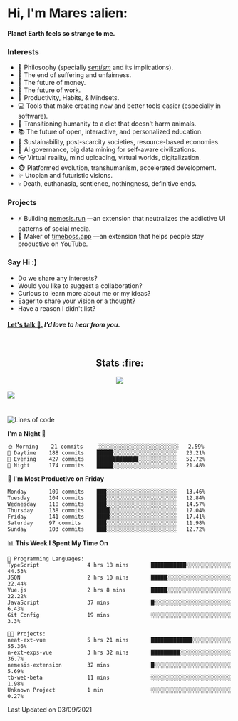 <h1>Hi, I'm Mares :alien:</h1>

#### Planet Earth feels so strange to me.

### **Interests**

- 🌊 Philosophy (specially [_sentism_][sentismmedium] and its implications).
- 🎯 The end of suffering and unfairness.
- 💸 The future of money.
- 💼 The future of work.
- 🧠 Productivity, Habits, & Mindsets.
- 💻 Tools that make creating new and better tools easier (especially in software).
- 🥗 Transitioning humanity to a diet that doesn't harm animals.
- 📚 The future of open, interactive, and personalized education.
- 🌱 Sustainability, post-scarcity societies, resource-based economies.
- 🤖 AI governance, big data mining for self-aware civilizations.
- 👓 Virtual reality, mind uploading, virtual worlds, digitalization.
- 🐵 Platformed evolution, transhumanism, accelerated development.
- ✨ Utopian and futuristic visions.
- 💀 Death, euthanasia, sentience, nothingness, definitive ends.


### **Projects**

- ⚡ Building [nemesis.run](https://nemesis.run) —an extension that neutralizes the addictive UI patterns of social media.
- 💎 Maker of [timeboss.app](https://timeboss.app) —an extension that helps people stay productive on YouTube.


### **Say Hi :)**

- Do we share any interests?
- Would you like to suggest a collaboration?
- Curious to learn more about me or my ideas?
- Eager to share your vision or a thought?
- Have a reason I didn't list?

#### [Let's talk :wave:.](mailto:mareszhar@gmail.com) _I'd love to hear from you_.

[sentismmedium]: https://medium.com/@mareszhar/born-a-prisoner-a-reflection-about-life-its-struggles-and-a-plan-to-escape-d8566ce9b026

<br>

<h2 align="center">Stats :fire:</h2>

<div align="center">
  <img src="https://github-readme-streak-stats.herokuapp.com?user=mareszhar&theme=black-ice&hide_border=true&stroke=FFFFFF15&ring=DF8FFE&fire=DF8FFE&currStreakLabel=DF8FFE&background=1A232A&currStreakNum=86FFAB&dates=B1AAB3FF">
</div>

<!-- Add or remove this: &dates=B1AAB3FF at the end of the streak stats URL if they get bugged and aren't updating -->

<br>

<img src="https://activity-graph.herokuapp.com/graph?username=mareszhar&theme=nord&bg_color=00000000&color=979797&line=DF8FFE&point=00000000&area=true&hide_border=true">

<br>

<h1></h1>

<!--START_SECTION:waka-->
![Lines of code](https://img.shields.io/badge/From%20Hello%20World%20I%27ve%20Written-118958%20lines%20of%20code-blue)

**I'm a Night 🦉** 

```text
🌞 Morning    21 commits     ░░░░░░░░░░░░░░░░░░░░░░░░░   2.59% 
🌆 Daytime    188 commits    █████░░░░░░░░░░░░░░░░░░░░   23.21% 
🌃 Evening    427 commits    █████████████░░░░░░░░░░░░   52.72% 
🌙 Night      174 commits    █████░░░░░░░░░░░░░░░░░░░░   21.48%

```
📅 **I'm Most Productive on Friday** 

```text
Monday       109 commits    ███░░░░░░░░░░░░░░░░░░░░░░   13.46% 
Tuesday      104 commits    ███░░░░░░░░░░░░░░░░░░░░░░   12.84% 
Wednesday    118 commits    ███░░░░░░░░░░░░░░░░░░░░░░   14.57% 
Thursday     138 commits    ████░░░░░░░░░░░░░░░░░░░░░   17.04% 
Friday       141 commits    ████░░░░░░░░░░░░░░░░░░░░░   17.41% 
Saturday     97 commits     ███░░░░░░░░░░░░░░░░░░░░░░   11.98% 
Sunday       103 commits    ███░░░░░░░░░░░░░░░░░░░░░░   12.72%

```


📊 **This Week I Spent My Time On** 

```text
💬 Programming Languages: 
TypeScript               4 hrs 18 mins       ███████████░░░░░░░░░░░░░░   44.53% 
JSON                     2 hrs 10 mins       █████░░░░░░░░░░░░░░░░░░░░   22.44% 
Vue.js                   2 hrs 8 mins        █████░░░░░░░░░░░░░░░░░░░░   22.22% 
JavaScript               37 mins             █░░░░░░░░░░░░░░░░░░░░░░░░   6.43% 
Git Config               19 mins             ░░░░░░░░░░░░░░░░░░░░░░░░░   3.3%

🐱‍💻 Projects: 
neat-ext-vue             5 hrs 21 mins       █████████████░░░░░░░░░░░░   55.36% 
n-ext-exps-vue           3 hrs 32 mins       █████████░░░░░░░░░░░░░░░░   36.7% 
nemesis-extension        32 mins             █░░░░░░░░░░░░░░░░░░░░░░░░   5.69% 
tb-web-beta              11 mins             ░░░░░░░░░░░░░░░░░░░░░░░░░   1.98% 
Unknown Project          1 min               ░░░░░░░░░░░░░░░░░░░░░░░░░   0.27%

```


 Last Updated on 03/09/2021
<!--END_SECTION:waka-->

